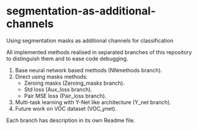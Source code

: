 # segmentation-as-additional-channels
Using segmentation masks as additional channels for classification

All implemented methods realised in separated branches of this repository to distinguish them and to ease code debugging.

1. Base neural network based methods (NNmethods branch).
2. Direct using masks methods:
   - Zeroing masks (Zeroing_masks branch).
   - Std loss (Aux_loss branch).
   - Pair MSE loss (Pair_loss branch).
2. Multi-task learning with Y-Net like architecture (Y_net branch).
4. Future work on VOC dataset (VOC_ynet).

Each branch has description in its own Readme file.
